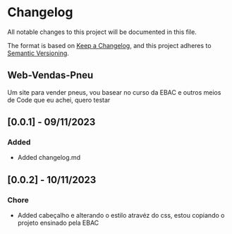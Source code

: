 # Changelog 
All notable changes to this project will be documented in this file.

The format is based on [Keep a Changelog](https://keepachangelog.com/en/1.0.0/), 
and this project adheres to [Semantic Versioning](https://semver.org/spec/v2.0.0.html).
## Web-Vendas-Pneu
 Um site para vender pneus, vou basear no curso da EBAC e outros meios de Code que eu achei, quero testar

## [0.0.1] - 09/11/2023
### Added 
- Added changelog.md
## [0.0.2] - 10/11/2023
### Chore
- Added cabeçalho e alterando o estilo atravéz do css, estou copiando o projeto ensinado pela EBAC